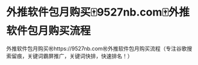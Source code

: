 # 外推软件包月购买🀄️9527nb.com🀄️外推软件包月购买流程

外推软件包月购买㊗️https://9527nb.com㊗️外推软件包月购买流程（专注谷歌搜索留痕，关键词霸屏推广，关键词快排，快速排名！）